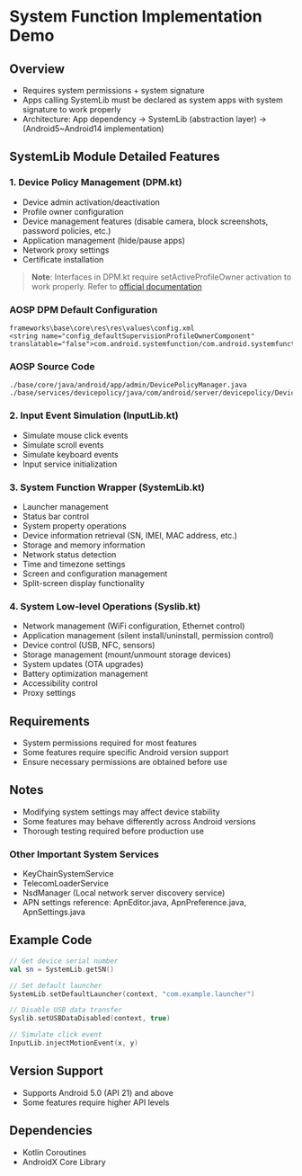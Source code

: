 # System Function Implementation Demo

## Overview
- Requires system permissions + system signature  
- Apps calling SystemLib must be declared as system apps with system signature to work properly
- Architecture: App dependency → SystemLib (abstraction layer) → (Android5~Android14 implementation)

## SystemLib Module Detailed Features

### 1. Device Policy Management (DPM.kt)
- Device admin activation/deactivation
- Profile owner configuration
- Device management features (disable camera, block screenshots, password policies, etc.)
- Application management (hide/pause apps)
- Network proxy settings
- Certificate installation

> **Note**: Interfaces in DPM.kt require setActiveProfileOwner activation to work properly. Refer to [official documentation](https://developer.android.com/guide/topics/admin/device-admin)

### AOSP DPM Default Configuration
```
frameworks\base\core\res\res\values\config.xml
<string name="config_defaultSupervisionProfileOwnerComponent" translatable="false">com.android.systemfunction/com.android.systemfunction.AdminReceiver</string>
```

### AOSP Source Code
```
./base/core/java/android/app/admin/DevicePolicyManager.java
./base/services/devicepolicy/java/com/android/server/devicepolicy/DevicePolicyManagerService.java
```

### 2. Input Event Simulation (InputLib.kt)
- Simulate mouse click events
- Simulate scroll events
- Simulate keyboard events
- Input service initialization

### 3. System Function Wrapper (SystemLib.kt)
- Launcher management
- Status bar control
- System property operations
- Device information retrieval (SN, IMEI, MAC address, etc.)
- Storage and memory information
- Network status detection
- Time and timezone settings
- Screen and configuration management
- Split-screen display functionality

### 4. System Low-level Operations (Syslib.kt)
- Network management (WiFi configuration, Ethernet control)
- Application management (silent install/uninstall, permission control)
- Device control (USB, NFC, sensors)
- Storage management (mount/unmount storage devices)
- System updates (OTA upgrades)
- Battery optimization management
- Accessibility control
- Proxy settings

## Requirements
- System permissions required for most features
- Some features require specific Android version support
- Ensure necessary permissions are obtained before use

## Notes
- Modifying system settings may affect device stability
- Some features may behave differently across Android versions
- Thorough testing required before production use

### Other Important System Services
- KeyChainSystemService
- TelecomLoaderService
- NsdManager (Local network server discovery service)
- APN settings reference: ApnEditor.java, ApnPreference.java, ApnSettings.java

## Example Code
```kotlin
// Get device serial number
val sn = SystemLib.getSN()

// Set default launcher
SystemLib.setDefaultLauncher(context, "com.example.launcher")

// Disable USB data transfer
Syslib.setUSBDataDisabled(context, true)

// Simulate click event
InputLib.injectMotionEvent(x, y)
```

## Version Support
- Supports Android 5.0 (API 21) and above
- Some features require higher API levels

## Dependencies
- Kotlin Coroutines
- AndroidX Core Library
